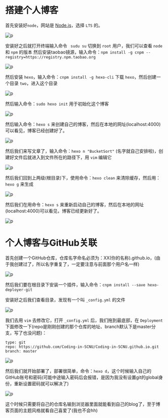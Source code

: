 # 搭建个人博客
首先安装好```node```，网站是 [Node.js](nodejs.org)，选择 ```LTS``` 的。

![p](https://github.com/Coding-in-SCNU/Upload_Picture/blob/master/截屏2020-03-30上午10.29.35.png)

安装好之后就打开终端输入命令 ``` sudu su``` 切换到 ```root``` 用户，我们可以查看 ```node``` 和 ```npm``` 的版本
然后安装taobao镜源，输入命令：```npm install -g cnpm --registry=https://registry.npm.taobao.org```  

![p](https://github.com/Coding-in-SCNU/Upload_Picture/blob/master/截屏2020-03-30上午11.10.30.png)

然后安装 ```hexo```，输入命令：```cnpm install -g hexo-cli``` 下载 ```hexo```，然后创建一个目录 ```two```，进入这个目录

![p](https://github.com/Coding-in-SCNU/Upload_Picture/blob/master/%E6%88%AA%E5%B1%8F2020-03-30%E4%B8%8A%E5%8D%8811.36.04.png)

然后输入命令：```sudo hexo init``` 用于初始化这个博客

![p](https://github.com/Coding-in-SCNU/Upload_Picture/blob/master/%E6%88%AA%E5%B1%8F2020-03-30%E4%B8%8A%E5%8D%8811.32.24.png)

然后输入命令：```hexo s``` 来创建自己的博客，然后在本地的网址(localhost:4000)可以看见，博客已经创建好了。

![p](https://github.com/Coding-in-SCNU/Upload_Picture/blob/master/%E6%88%AA%E5%B1%8F2020-03-30%E4%B8%8A%E5%8D%8811.39.19.png)

然后我们来写文章了，输入命令：```hexo n "BucketSort"``` (名字就自己安排啦)，创建好文件后就进入到文件所在的路径下，用 ```vim``` 编辑它

![p](https://github.com/Coding-in-SCNU/Upload_Picture/blob/master/%E6%88%AA%E5%B1%8F2020-03-30%E4%B8%8B%E5%8D%8812.13.29.png)

然后我们回到上两级(根目录)下，使用命令：```hexo clean``` 来清除缓存，然后用：```hexo g``` 来生成

![p](https://github.com/Coding-in-SCNU/Upload_Picture/blob/master/%E6%88%AA%E5%B1%8F2020-03-30%E4%B8%8B%E5%8D%8812.17.38.png)

然后我们在用命令：```hexo s``` 来重新启动自己的博客，然后在本地的网址(localhost:4000)可以看见，博客已经更新好了。

![p](https://github.com/Coding-in-SCNU/Upload_Picture/blob/master/%E6%88%AA%E5%B1%8F2020-03-30%E4%B8%8B%E5%8D%8812.17.38.png)

# 个人博客与GitHub关联

首先创建一个GitHub仓库，仓库名字命名必须为：XX(你的名称).github.io，(由于我创建过了，所以名字重复了，一定要注意与前面那个用户名一样)

![p](https://github.com/Coding-in-SCNU/Upload_Picture/blob/master/%E6%88%AA%E5%B1%8F2020-03-30%E4%B8%8B%E5%8D%881.23.41.png)

然后我们要在根目录下安装一个插件，输入命令：```cnpm install --save hexo-deployer-git```

安装好之后我们查看目录，发现有一个叫 ```_config.yml``` 的文件

![p](https://github.com/Coding-in-SCNU/Upload_Picture/blob/master/%E6%88%AA%E5%B1%8F2020-03-30%E4%B8%8B%E5%8D%881.31.09.png)

我们去用 ```vim``` 去修改它，打开 ```_config.yml``` 后，我们拖到最底部，在 ```Deployment``` 下面修改一下(repo是刚刚创建的那个仓库的地址、branch默认下是master分支，写了也没问题)：
```
type: git
repo: https://github.com/Coding-in-SCNU/Coding-in-SCNU.github.io.git
branch: master
```

![p](https://github.com/Coding-in-SCNU/Upload_Picture/blob/master/%E6%88%AA%E5%B1%8F2020-03-30%E4%B8%8B%E5%8D%881.38.23.png)

然后我们就开始部署了，部署很简单，命令：```hexo d```，这个时候输入自己的GitHub账号和密码(可能中途输入密码后会报错，是因为我没有设置git的global身份，重新设置密码就可以解决了)

![p](https://github.com/Coding-in-SCNU/Upload_Picture/blob/master/%E6%88%AA%E5%B1%8F2020-03-30%E4%B8%8B%E5%8D%881.43.42.png)

这个时候只需要将自己的仓库名输到浏览器里面就能看到自己的blog了，至于博客页面的主题风格就看自己喜爱了(我也不会hh)










